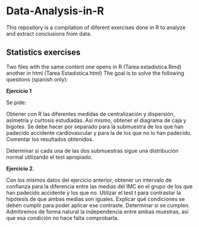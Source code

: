 # Data-Analysis-in-R
This repository is a compilation of diferent exercises done in R to analyze and extract conclusions from data. 

## Statistics exercises

Two files with the same content one opens in R (Tarea estadistica.Rmd) another in html (Tarea Estadistica.html)
The goal is to solve the following questions (spanish only): 

**Ejercicio 1**

Se pide:

Obtener con R las diferentes medidas de centralización y dispersión, asimetría y curtosis estudiadas. Así mismo, obtener el diagrama de caja y bigotes. Se debe hacer por separado para la submuestra de los que han padecido accidente cardiovascular y para la de los que no lo han padecido. Comentar los resultados obtenidos.

Determinar si cada una de las dos submuestras sigue una distribución normal utilizando el test apropiado.

**Ejercicio 2.** 

Con los mismos datos del ejercicio anterior, obtener un intervalo de confianza para la diferencia entre las medias del IMC en el grupo de los que han padecido accidente y los que no. Utilizar el test t para contrastar la hipótesis de que ambas medias son iguales. Explicar qué condiciones se deben cumplir para poder aplicar ese contraste. Determinar si se cumplen. Admitiremos de forma natural la independencia entre ambas muestras, así que esa condición no hace falta comprobarla.
